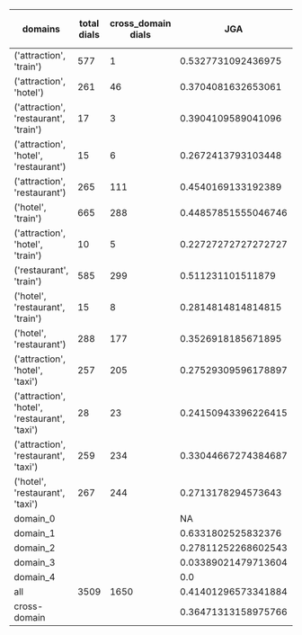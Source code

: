 | domains                                       |   total dials |   cross_domain dials | JGA                 | RSA                | TA                  | CDTA                |   total turns |   cross-domain turns |
|-----------------------------------------------|---------------|----------------------|---------------------|--------------------|---------------------|---------------------|---------------|----------------------|
| ('attraction', 'train')                       |           577 |                    1 | 0.5327731092436975  | 0.8633760769433695 | 0.7356542617046818  | 0.0                 |          4165 |                    1 |
| ('attraction', 'hotel')                       |           261 |                   46 | 0.3704081632653061  | 0.7949460978644878 | 0.5954081632653061  | 0.391304347826087   |          1960 |                   46 |
| ('attraction', 'restaurant', 'train')         |            17 |                    3 | 0.3904109589041096  | 0.7716551903195739 | 0.6027397260273972  | 0.6666666666666666  |           146 |                    3 |
| ('attraction', 'hotel', 'restaurant')         |            15 |                    6 | 0.2672413793103448  | 0.6975408725408723 | 0.4396551724137931  | 0.16666666666666666 |           116 |                    6 |
| ('attraction', 'restaurant')                  |           265 |                  111 | 0.4540169133192389  | 0.8242352594467176 | 0.6670190274841438  | 0.5929203539823009  |          1892 |                  113 |
| ('hotel', 'train')                            |           665 |                  288 | 0.44857851555046746 | 0.8550278064657769 | 0.6746804045029574  | 0.6179104477611941  |          5241 |                  335 |
| ('attraction', 'hotel', 'train')              |            10 |                    5 | 0.22727272727272727 | 0.5915819344796617 | 0.38636363636363635 | 0.3333333333333333  |            88 |                    6 |
| ('restaurant', 'train')                       |           585 |                  299 | 0.511231101511879   | 0.8770964877688749 | 0.7213822894168467  | 0.5955678670360111  |          4630 |                  361 |
| ('hotel', 'restaurant', 'train')              |            15 |                    8 | 0.2814814814814815  | 0.7587020006137651 | 0.6                 | 0.5555555555555556  |           135 |                    9 |
| ('hotel', 'restaurant')                       |           288 |                  177 | 0.3526918185671895  | 0.8254718917479066 | 0.6091564222128021  | 0.49809885931558934 |          2359 |                  263 |
| ('attraction', 'hotel', 'taxi')               |           257 |                  205 | 0.27529309596178897 | 0.750808204747974  | 0.5115067303517151  | 0.16342412451361868 |          2303 |                  257 |
| ('attraction', 'hotel', 'restaurant', 'taxi') |            28 |                   23 | 0.24150943396226415 | 0.7103535091742641 | 0.4528301886792453  | 0.3076923076923077  |           265 |                   39 |
| ('attraction', 'restaurant', 'taxi')          |           259 |                  234 | 0.33044667274384687 | 0.7723490243618346 | 0.5528714676390155  | 0.2556179775280899  |          2194 |                  356 |
| ('hotel', 'restaurant', 'taxi')               |           267 |                  244 | 0.2713178294573643  | 0.8042443158360029 | 0.5251937984496124  | 0.28516377649325625 |          2580 |                  519 |
| domain_0                                      |               |                      | NA                  | NA                 | NA                  | NA                  |             0 |                    0 |
| domain_1                                      |               |                      | 0.6331802525832376  | 0.8452185749991211 | 0.6958340167295392  | NA                  |         12194 |                    0 |
| domain_2                                      |               |                      | 0.27811252268602543 | 0.8312576712754762 | 0.6230127041742287  | 0.5384615384615384  |         13775 |                 1573 |
| domain_3                                      |               |                      | 0.03389021479713604 | 0.705903969279229  | 0.4090692124105012  | 0.12635869565217392 |          2095 |                  736 |
| domain_4                                      |               |                      | 0.0                 | 0.6468527306027305 | 0.2                 | 0.2                 |            10 |                    5 |
| all                                           |          3509 |                 1650 | 0.41401296573341884 | 0.8277853908552276 | 0.638526750730213   | 0.4066551426101988  |         28074 |                 2314 |
| cross-domain                                  |               |                      | 0.36471313158975766 | 0.821715374242857  | 0.602218266465836   | 0.4066551426101988  |         14606 |                 2314 |
